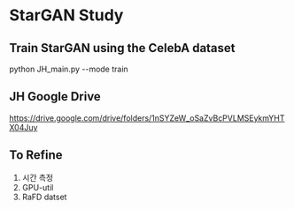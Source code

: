 # StarGAN Study
## Train StarGAN using the CelebA dataset

  python JH_main.py --mode train

## JH Google Drive

  https://drive.google.com/drive/folders/1nSYZeW_oSaZvBcPVLMSEykmYHTX04Juy

## To Refine

  1. 시간 측정
  2. GPU-util
  3. RaFD datset

